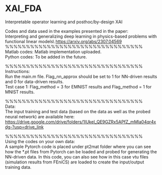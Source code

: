 # XAI_FDA
Interpretable operator learning and posthoc/by-design XAI

Codes and data used in the examples presented in the paper:\
Interpreting and generalizing deep learning in physics-based problems with functional linear models\ 
https://arxiv.org/abs/2307.04569  \
%%%%%%%%%%%%%%%%%%%%%%%%%%%%%%%%% \
Matlab codes: Matlab implementation uploaded. \
Python codes: To be added in the future. 


%%%%%%%%%%%%%%%%%%%%%%%%%%%%%%%%% \
Instructions:\
Run the main.m file. Flag_nn_approx should be set to 1 for NN-driven results and 0 for data-driven results. \
Test case 1: Flag_method = 3 for EMNIST results and Flag_method = 1 for MNIST results. 


%%%%%%%%%%%%%%%%%%%%%%%%%%%%%%%%% \
Data:\
The input training and test data (based on the data as well as the probed neural network) are available here: \
https://drive.google.com/drive/folders/1lUkeI_QE9GZRx5APfZ_mMla04qr4xdg-?usp=drive_link

%%%%%%%%%%%%%%%%%%%%%%%%%%%%%%%%% \
Using the codes on your own data:\
A sample Pytorch code is placed under pt2mat folder where you can see how  the *.pt files from Pytorch can be loaded and probed for generating the NN-driven data. In this code, you can also see how in this case vtu files (simulation results from FEniCS) are loaded to create the input/output training data.  
